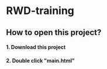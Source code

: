 # RWD-training

## How to open this project? ##
#### 1. Download this project ####
#### 2. Double click "main.html" ####
